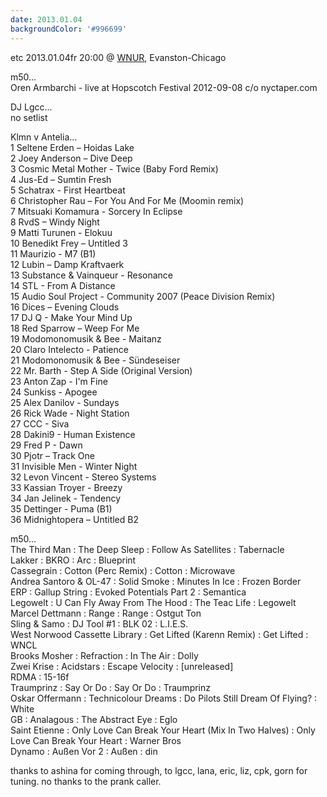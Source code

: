 ```yaml
---
date: 2013.01.04
backgroundColor: '#996699'
---
```


etc 2013.01.04fr 20:00 @ [WNUR](http://www.wnur.org/), Evanston-Chicago  

m50...  
Oren Armbarchi - live at Hopscotch Festival 2012-09-08 c/o nyctaper.com  

DJ Lgcc...  
no setlist  

Klmn v Antelia...  
1 Seltene Erden – Hoidas Lake  
2 Joey Anderson – Dive Deep  
3 Cosmic Metal Mother - Twice (Baby Ford Remix)  
4 Jus-Ed – Sumtin Fresh  
5 Schatrax - First Heartbeat  
6 Christopher Rau – For You And For Me (Moomin remix)  
7 Mitsuaki Komamura - Sorcery In Eclipse  
8 RvdS – Windy Night  
9 Matti Turunen - Elokuu  
10 Benedikt Frey – Untitled 3  
11 Maurizio - M7 (B1)  
12 Lubin – Damp Kraftvaerk  
13 Substance & Vainqueur - Resonance  
14 STL - From A Distance  
15 Audio Soul Project - Community 2007 (Peace Division Remix)  
16 Dices – Evening Clouds  
17 DJ Q - Make Your Mind Up  
18 Red Sparrow – Weep For Me  
19 Modomonomusik & Bee - Maitanz  
20 Claro Intelecto - Patience  
21 Modomonomusik & Bee - Sündeseiser  
22 Mr. Barth - Step A Side (Original Version)  
23 Anton Zap - I'm Fine  
24 Sunkiss - Apogee  
25 Alex Danilov - Sundays  
26 Rick Wade - Night Station  
27 CCC - Siva  
28 Dakini9 - Human Existence  
29 Fred P - Dawn  
30 Pjotr – Track One  
31 Invisible Men - Winter Night  
32 Levon Vincent - Stereo Systems  
33 Kassian Troyer - Breezy  
34 Jan Jelinek - Tendency  
35 Dettinger - Puma (B1)  
36 Midnightopera – Untitled B2  

m50...  
The Third Man : The Deep Sleep : Follow As Satellites : Tabernacle  
Lakker : BKRO : Arc : Blueprint  
Cassegrain : Cotton (Perc Remix) : Cotton : Microwave  
Andrea Santoro & OL-47 : Solid Smoke : Minutes In Ice : Frozen Border  
ERP : Gallup String : Evoked Potentials Part 2 : Semantica  
Legowelt : U Can Fly Away From The Hood : The Teac Life : Legowelt  
Marcel Dettmann : Range : Range : Ostgut Ton  
Sling & Samo : DJ Tool #1 : BLK 02 : L.I.E.S.  
West Norwood Cassette Library : Get Lifted (Karenn Remix) : Get Lifted : WNCL  
Brooks Mosher : Refraction : In The Air : Dolly  
Zwei Krise : Acidstars : Escape Velocity : \[unreleased\]  
RDMA : 15-16f  
Traumprinz : Say Or Do : Say Or Do : Traumprinz  
Oskar Offermann : Technicolour Dreams : Do Pilots Still Dream Of Flying? : White  
GB : Analagous : The Abstract Eye : Eglo  
Saint Etienne : Only Love Can Break Your Heart (Mix In Two Halves) : Only Love Can Break Your Heart : Warner Bros  
Dynamo : Außen Vor 2 : Außen : din  

thanks to ashina for coming through, to lgcc, lana, eric, liz, cpk, gorn for tuning. no thanks to the prank caller.